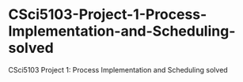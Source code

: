 # CSci5103-Project-1-Process-Implementation-and-Scheduling-solved
CSci5103 Project 1: Process Implementation and Scheduling solved
